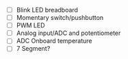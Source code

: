 - [ ] Blink LED breadboard
- [ ] Momentary switch/pushbutton
- [ ] PWM LED
- [ ] Analog input/ADC and potentiometer
- [ ] ADC Onboard temperature
- [ ] 7 Segment?
